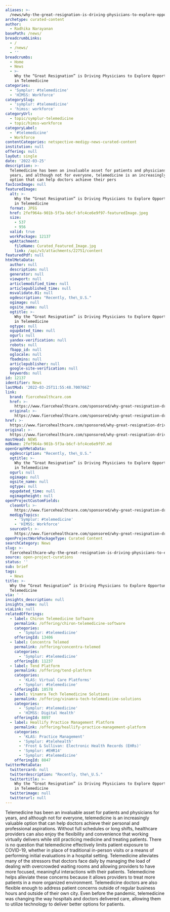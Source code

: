 ```yaml
---
aliases: >-
  /news/why-the-great-resignation-is-driving-physicians-to-explore-opportunities-in-telemedicine
archetype: curated-content
author:
  - Radhika Narayanan
basePath: /news/
breadcrumbLinks:
  - /
  - /news/
  - ''
breadcrumbs:
  - Home
  - News
  - >-
    Why the “Great Resignation” is Driving Physicians to Explore Opportunities
    in Telemedicine
categories:
  - 'Symplur: #telemedicine'
  - 'HIMSS: Workforce'
categorySlug:
  - 'symplur: #telemedicine'
  - 'himss: workforce'
categoryUrl:
  - topic/symplur-telemedicine
  - topic/himss-workforce
categoryLabel:
  - '#telemedicine'
  - Workforce
contentCategories: netspective-medigy-news-curated-content
institution: null
offering: null
layOut: single
date: '2022-03-25'
description: >-
  Telemedicine has been an invaluable asset for patients and physicians for
  years, and although not for everyone, telemedicine is an increasingly valuable
  option that can help doctors achieve their pers
favIconImage: null
featuredImage:
  alt: >-
    Why the “Great Resignation” is Driving Physicians to Explore Opportunities
    in Telemedicine
  format: JPEG
  href: 2fef964a-901b-5f3a-b6cf-bfc4ce6e9f97-featuredImage.jpeg
  size:
    - 537
    - 956
  valid: true
  workPackage: 12137
  wpAttachment:
    fileName: Curated_Featured_Image.jpg
    link: /api/v3/attachments/22751/content
featuredPdf: null
htmlMetaData:
  author: null
  description: null
  generator: null
  viewport: null
  articlemodified_time: null
  articlepublished_time: null
  msvalidate.01: null
  ogdescription: "Recently, the\_U.S."
  ogimage: null
  ogsite_name: null
  ogtitle: >-
    Why the “Great Resignation” is Driving Physicians to Explore Opportunities
    in Telemedicine
  ogtype: null
  ogupdated_time: null
  ogurl: null
  yandex-verification: null
  robots: null
  fbapp_id: null
  oglocale: null
  fbadmins: null
  articlepublisher: null
  google-site-verification: null
  keywords: null
id: 12137
identifier: News
lastMod: '2022-03-25T11:55:48.700766Z'
link:
  brand: fiercehealthcare.com
  href: >-
    https://www.fiercehealthcare.com/sponsored/why-great-resignation-driving-physicians-explore-opportunities-telemedicine
  original: >-
    https://www.fiercehealthcare.com/sponsored/why-great-resignation-driving-physicians-explore-opportunities-telemedicine
href: >-
  https://www.fiercehealthcare.com/sponsored/why-great-resignation-driving-physicians-explore-opportunities-telemedicine
original: >-
  https://www.fiercehealthcare.com/sponsored/why-great-resignation-driving-physicians-explore-opportunities-telemedicine
mastHead: NEWS
mdName: 2fef964a-901b-5f3a-b6cf-bfc4ce6e9f97.md
openGraphMetaData:
  ogdescription: "Recently, the\_U.S."
  ogtitle: >-
    Why the “Great Resignation” is Driving Physicians to Explore Opportunities
    in Telemedicine
  ogurl: null
  ogimage: null
  ogsite_name: null
  ogtype: null
  ogupdated_time: null
  ogimageheight: null
openProjectCustomFields:
  cleanUrl: >-
    https://www.fiercehealthcare.com/sponsored/why-great-resignation-driving-physicians-explore-opportunities-telemedicine
  medigyTopics:
    - 'Symplur: #telemedicine'
    - 'HIMSS: Workforce'
  sourceUrl: >-
    https://www.fiercehealthcare.com/sponsored/why-great-resignation-driving-physicians-explore-opportunities-telemedicine
openProjectWorkPackageType: Curated Content
searchCategory: News
slug: >-
  fiercehealthcare-why-the-great-resignation-is-driving-physicians-to-explore-opportunities-in-telemedicine
source: open-project-curations
status: ''
sub: brief
tags:
  - News
title: >-
  Why the “Great Resignation” is Driving Physicians to Explore Opportunities in
  Telemedicine
via: ' '
insights_description: null
insights_name: null
viaLink: null
relatedOfferings:
  - label: Chiron Telemedicine Software
    permalink: /offering/chiron-telemedicine-software
    categories:
      - 'Symplur: #telemedicine'
    offeringId: 13406
  - label: Concentra Telemed
    permalink: /offering/concentra-telemed
    categories:
      - 'Symplur: #telemedicine'
    offeringId: 11237
  - label: Tend Platform
    permalink: /offering/tend-platform
    categories:
      - 'KLAS: Virtual Care Platforms'
      - 'Symplur: #telemedicine'
    offeringId: 10578
  - label: Vinamra Tech Telemedicine Solutions
    permalink: /offering/vinamra-tech-telemedicine-solutions
    categories:
      - 'Symplur: #telemedicine'
      - 'HIMSS: Digital Health'
    offeringId: 8897
  - label: Heallify Practice Management Platform
    permalink: /offering/heallify-practice-management-platform
    categories:
      - 'KLAS: Practice Management'
      - 'Symplur: #telehealth'
      - 'Frost & Sullivan: Electronic Health Records (EHRs)'
      - 'Symplur: #EHR14'
      - 'Symplur: #telemedicine'
    offeringId: 8847
twitterMetaData:
  twittercard: null
  twitterdescription: "Recently, the\_U.S."
  twittertitle: >-
    Why the “Great Resignation” is Driving Physicians to Explore Opportunities
    in Telemedicine
  twitterimage: null
  twitterurl: null
---
```

<p>Telemedicine has been an invaluable asset for patients and physicians for years, and although not for everyone, telemedicine is an increasingly valuable option that can help doctors achieve their personal and professional aspirations.
Without full schedules or long shifts, healthcare providers can also enjoy the flexibility and convenience that working virtually delivers while still practicing medicine and treating patients.
There is no question that telemedicine effectively limits patient exposure to COVID-19, whether in place of traditional in-person visits or a means of performing initial evaluations in a hospital setting.
Telemedicine alleviates many of the stressors that doctors face daily by managing the load of dealing with overcrowded waiting rooms and allowing providers to have more focused, meaningful interactions with their patients.
Telemedicine helps alleviate these concerns because it allows providers to treat more patients in a more organized environment.
Telemedicine doctors are also flexible enough to address patient concerns outside of regular business hours and outside of their own city.
Even before the pandemic, telemedicine was changing the way hospitals and doctors delivered care, allowing them to utilize technology to deliver better options for patients.</p>
